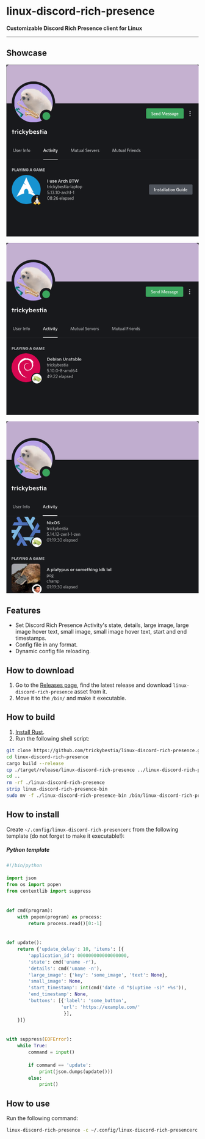 # linux-discord-rich-presence

**Customizable Discord Rich Presence client for Linux**

---

## Showcase

![](./assets/1.png)

![](./assets/2.png)

![](./assets/3.png)

## Features

* Set Discord Rich Presence Activity's state, details, large image, large image hover text, small image, small image hover text, start and end timestamps.
* Config file in any format.
* Dynamic config file reloading.

## How to download

1. Go to the [Releases page](https://github.com/trickybestia/linux-discord-rich-presence/releases), find the latest release and download `linux-discord-rich-presence` asset from it.
2. Move it to the `/bin/` and make it executable.

## How to build

1. [Install Rust](https://rustup.rs/).
2. Run the following shell script:
```sh
git clone https://github.com/trickybestia/linux-discord-rich-presence.git
cd linux-discord-rich-presence
cargo build --release
cp ./target/release/linux-discord-rich-presence ../linux-discord-rich-presence-bin
cd ..
rm -rf ./linux-discord-rich-presence
strip linux-discord-rich-presence-bin
sudo mv -f ./linux-discord-rich-presence-bin /bin/linux-discord-rich-presence
```

## How to install 

Create `~/.config/linux-discord-rich-presencerc` from the following template (do not forget to make it executable!):
##### Python template
```python
#!/bin/python

import json
from os import popen
from contextlib import suppress


def cmd(program):
    with popen(program) as process:
        return process.read()[0:-1]


def update():
    return {'update_delay': 10, 'items': [{
        'application_id': 000000000000000000,
        'state': cmd('uname -r'),
        'details': cmd('uname -n'),
        'large_image': {'key': 'some_image', 'text': None},
        'small_image': None,
        'start_timestamp': int(cmd('date -d "$(uptime -s)" +%s')),
        'end_timestamp': None,
        'buttons': [{'label': 'some_button',
                    'url': 'https://example.com/'
                     }],
    }]}


with suppress(EOFError):
    while True:
        command = input()

        if command == 'update':
            print(json.dumps(update()))
        else:
            print()
```


## How to use

Run the following command:
```sh
linux-discord-rich-presence -c ~/.config/linux-discord-rich-presencerc
```
